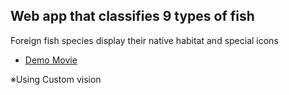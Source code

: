 ## Web app that classifies 9 types of fish

Foreign fish species  display their native habitat and special icons
- [Demo Movie](https://drive.google.com/file/d/1sZrtz8j572fBpHRSdC5r75hH6wDzfj8G/view?usp=sharing)

※Using Custom vision
